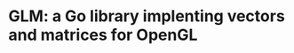 GLM: a Go library implenting vectors and matrices for OpenGL
===========================================================


